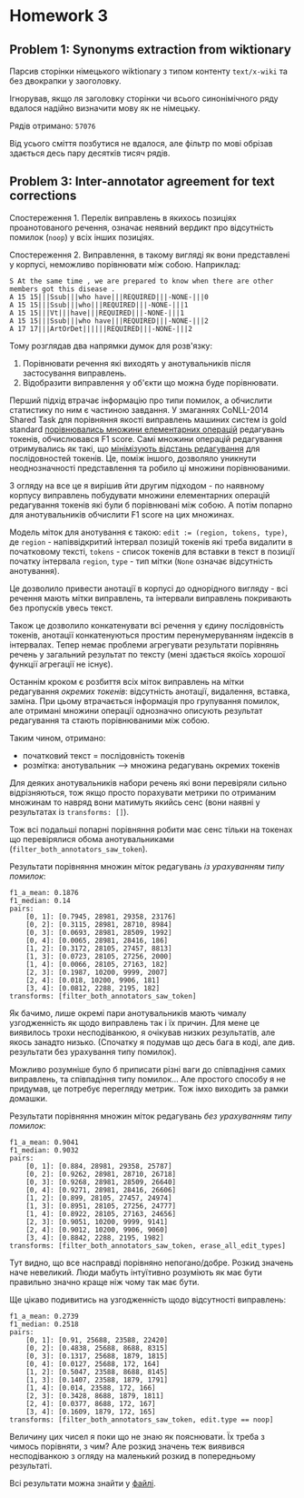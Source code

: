 
# Homework 3

## Problem 1: Synonyms extraction from wiktionary

Парсив сторінки німецького wiktionary з типом контенту `text/x-wiki` та без двокрапки у заоголовку.

Ігнорував, якщо ля заголовку сторінки чи всього синонімічного ряду вдалося
надійно визначити мову як не німецьку.

Рядів отримано: `57076`

Від усього сміття позбутися не вдалося, але фільтр по мові обрізав
здається десь пару десятків тисяч рядів.


## Problem 3: Inter-annotator agreement for text corrections

Спостереження 1. Перелік виправлень в якихось позиціях проанотованого речення,
означає неявний вердикт про відсутність помилок (`noop`) у всіх інших позиціях.

Спостереження 2. Виправлення, в такому вигляді як вони представлені у корпусі,
неможливо порівнювати між собою. Наприклад:

    S At the same time , we are prepared to know when there are other members got this disease .
    A 15 15|||Ssub|||who have|||REQUIRED|||-NONE-|||0
    A 15 15|||Ssub|||who|||REQUIRED|||-NONE-|||1
    A 15 15|||Vt|||have|||REQUIRED|||-NONE-|||1
    A 15 15|||Ssub|||who have|||REQUIRED|||-NONE-|||2
    A 17 17|||ArtOrDet||||||REQUIRED|||-NONE-|||2

Тому розглядав два напрямки думок для розв'язку:
1. Порівнювати речення які виходять у анотувальників після застосування виправлень.
2. Відобразити виправлення у об'єкти що можна буде порівнювати.

Перший підхід втрачає інформацію про типи помилок, а обчислити статистику по ним є частиною завдання.
У змаганнях CoNLL-2014 Shared Task для порівняння якості виправлень машиних систем із gold standard
[порівнювались множини елементарних операцій][1] редагувань токенів, обчислювався F1 score.
Самі множини операцій редагування отримувались як такі, що
[мінімізують відстань редагування][2] для послідовностей токенів.
Це, поміж іншого, дозволяло уникнути неоднозначності представлення та робило ці множини порівнюваними.

[1]: https://www.aclweb.org/anthology/W14-1701/
[2]: https://www.aclweb.org/anthology/N12-1067/

З огляду на все це я вирішив йти другим підходом - по наявному корпусу виправлень побудувати множини
елементарних операцій редагування токенів які були б порівнювані між собою.
А потім попарно для анотувальників обчислити F1 score на цих множинах.

Модель міток для анотування є такою: `edit := (region, tokens, type)`, де
`region` - напіввідкритий інтервал позицій токенів які треба видалити в початковому тексті,
`tokens` - список токенів для вставки в текст в позиції початку інтервала `region`,
`type` - тип мітки (`None` означає відсутність анотування).

Це дозволило привести анотації в корпусі до однорідного вигляду -
всі речення мають мітки виправлень, та інтервали виправлень покривають без пропусків увесь текст.

Також це дозволило конкатенувати всі речення у єдину послідовність токенів,
анотації конкатенуються простим перенумеруванням індексів в інтервалах.
Тепер немає проблеми агрегувати результати порівнянь речень у загальний результат по тексту
(мені здається якоїсь хорошої функції агрегації не існує).

Останнім кроком є розбиття всіх міток виправлень на мітки редагування *окремих токенів*:
відсутність анотації, видалення, вставка, заміна.
При цьому втрачається інформація про групування помилок, але отримані множини
операції однозначно описують результат редагування та стають порівнюваними між собою.

Таким чином, отримано:
* початковий текст = послідовність токенів
* розмітка: анотувальник --> множина редагувань окремих токенів

Для деяких анотувальників набори речень які вони перевіряли сильно відрізняються,
тож якщо просто порахувати метрики по отриманим множинам то навряд вони матимуть
якийсь сенс (вони наявні у результатах із `transforms: []`).

Тож всі подальші попарні порівняння робити має сенс тільки на токенах що перевірялися
обома анотувальниками (`filter_both_annotators_saw_token`).

Результати порівняння множин міток редагувань *із урахуванням типу помилок*:

    f1_a_mean: 0.1876
    f1_median: 0.14
    pairs:
        [0, 1]: [0.7945, 28981, 29358, 23176]
        [0, 2]: [0.3115, 28981, 28710, 8984]
        [0, 3]: [0.0693, 28981, 28509, 1992]
        [0, 4]: [0.0065, 28981, 28416, 186]
        [1, 2]: [0.3172, 28105, 27457, 8813]
        [1, 3]: [0.0723, 28105, 27256, 2000]
        [1, 4]: [0.0066, 28105, 27163, 182]
        [2, 3]: [0.1987, 10200, 9999, 2007]
        [2, 4]: [0.018, 10200, 9906, 181]
        [3, 4]: [0.0812, 2288, 2195, 182]
    transforms: [filter_both_annotators_saw_token]

Як бачимо, лише окремі пари анотувальників мають чималу узгодженність як щодо виправлень так і їх причин.
Для мене це виявилось трохи несподіванкою, я очікував низких результатів, але якось занадто низько.
(Спочатку я подумав що десь бага в коді, але див. результати без урахування типу помилок).

Можливо розумніше було б приписати різні ваги до співпадіння самих виправлень,
та співпадіння типу помилок... Але простого способу я не придумав, це потребує перегляду метрик.
Тож імхо виходить за рамки домашки.

Результати порівняння множин міток редагувань *без урахуванням типу помилок*:

    f1_a_mean: 0.9041
    f1_median: 0.9032
    pairs:
        [0, 1]: [0.884, 28981, 29358, 25787]
        [0, 2]: [0.9262, 28981, 28710, 26718]
        [0, 3]: [0.9268, 28981, 28509, 26640]
        [0, 4]: [0.9271, 28981, 28416, 26606]
        [1, 2]: [0.899, 28105, 27457, 24974]
        [1, 3]: [0.8951, 28105, 27256, 24777]
        [1, 4]: [0.8922, 28105, 27163, 24656]
        [2, 3]: [0.9051, 10200, 9999, 9141]
        [2, 4]: [0.9012, 10200, 9906, 9060]
        [3, 4]: [0.8842, 2288, 2195, 1982]
    transforms: [filter_both_annotators_saw_token, erase_all_edit_types]

Тут видно, що все насправді порівняно непогано/добре.
Розкид значень наче невеликий.
Люди мабуть інтуїтивно розуміють як має бути правильно значно краще ніж чому так має бути.

Ще цікаво подивитись на узгодженність щодо відсутності виправлень:

    f1_a_mean: 0.2739
    f1_median: 0.2518
    pairs:
        [0, 1]: [0.91, 25688, 23588, 22420]
        [0, 2]: [0.4838, 25688, 8688, 8315]
        [0, 3]: [0.1317, 25688, 1879, 1815]
        [0, 4]: [0.0127, 25688, 172, 164]
        [1, 2]: [0.5047, 23588, 8688, 8145]
        [1, 3]: [0.1407, 23588, 1879, 1791]
        [1, 4]: [0.014, 23588, 172, 166]
        [2, 3]: [0.3428, 8688, 1879, 1811]
        [2, 4]: [0.0377, 8688, 172, 167]
        [3, 4]: [0.1609, 1879, 172, 165]
    transforms: [filter_both_annotators_saw_token, edit.type == noop]

Величину цих чисел я поки що не знаю як пояснювати. Їх треба з чимось порівняти, з чим?
Але розкид значень теж виявився несподіванкою з огляду на маленький розкид в попередньому результаті.

Всі результати можна знайти у [файлі](./output/3.agreement.results.yaml).
